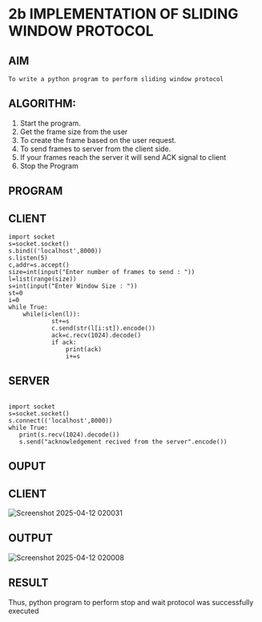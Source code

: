 # 2b IMPLEMENTATION OF SLIDING WINDOW PROTOCOL
## AIM
```
To write a python program to perform sliding window protocol
```
## ALGORITHM:
1. Start the program.
2. Get the frame size from the user
3. To create the frame based on the user request.
4. To send frames to server from the client side.
5. If your frames reach the server it will send ACK signal to client
6. Stop the Program
## PROGRAM
## CLIENT
```
import socket 
s=socket.socket() 
s.bind(('localhost',8000)) 
s.listen(5) 
c,addr=s.accept() 
size=int(input("Enter number of frames to send : ")) 
l=list(range(size)) 
s=int(input("Enter Window Size : ")) 
st=0 
i=0 
while True: 
    while(i<len(l)): 
            st+=s 
            c.send(str(l[i:st]).encode()) 
            ack=c.recv(1024).decode() 
            if ack: 
                print(ack) 
                i+=s 
```
 ## SERVER 
 ```
 
import socket 
s=socket.socket() 
s.connect(('localhost',8000))
while True:    
    print(s.recv(1024).decode()) 
    s.send("acknowledgement recived from the server".encode()) 
```
 
## OUPUT
## CLIENT
![Screenshot 2025-04-12 020031](https://github.com/user-attachments/assets/d1605d52-2442-40ad-be6c-e2f5c56a21cb)
## OUTPUT
![Screenshot 2025-04-12 020008](https://github.com/user-attachments/assets/7833332c-73d7-4e21-bb44-a01826581193)

## RESULT
Thus, python program to perform stop and wait protocol was successfully executed
